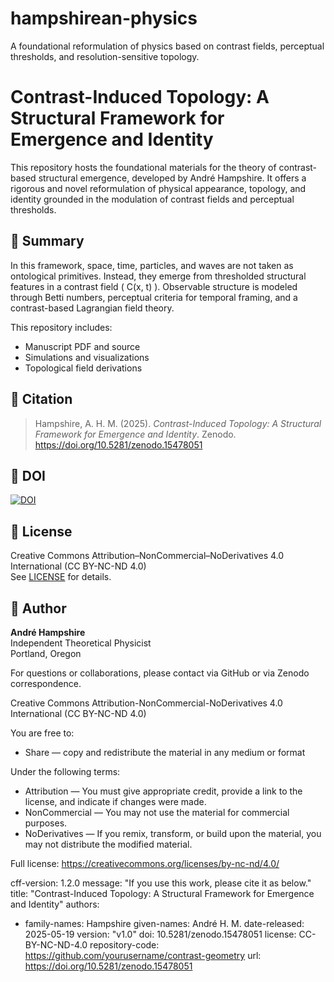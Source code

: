 # hampshirean-physics
A foundational reformulation of physics based on contrast fields, perceptual thresholds, and resolution-sensitive topology.

# Contrast-Induced Topology: A Structural Framework for Emergence and Identity

This repository hosts the foundational materials for the theory of contrast-based structural emergence, developed by André Hampshire. It offers a rigorous and novel reformulation of physical appearance, topology, and identity grounded in the modulation of contrast fields and perceptual thresholds.

## 📘 Summary

In this framework, space, time, particles, and waves are not taken as ontological primitives. Instead, they emerge from thresholded structural features in a contrast field \( C(x, t) \). Observable structure is modeled through Betti numbers, perceptual criteria for temporal framing, and a contrast-based Lagrangian field theory.

This repository includes:
- Manuscript PDF and source
- Simulations and visualizations
- Topological field derivations

## 📄 Citation

> Hampshire, A. H. M. (2025). *Contrast-Induced Topology: A Structural Framework for Emergence and Identity*. Zenodo. https://doi.org/10.5281/zenodo.15478051

## 🔗 DOI

[![DOI](https://zenodo.org/badge/DOI/10.5281/zenodo.15478051.svg)](https://doi.org/10.5281/zenodo.15478051)

## 🧾 License

Creative Commons Attribution–NonCommercial–NoDerivatives 4.0 International (CC BY-NC-ND 4.0)  
See [LICENSE](./LICENSE) for details.

## 🧠 Author

**André Hampshire**  
Independent Theoretical Physicist  
Portland, Oregon

For questions or collaborations, please contact via GitHub or via Zenodo correspondence.

Creative Commons Attribution-NonCommercial-NoDerivatives 4.0 International (CC BY-NC-ND 4.0)

You are free to:

- Share — copy and redistribute the material in any medium or format

Under the following terms:

- Attribution — You must give appropriate credit, provide a link to the license, and indicate if changes were made.
- NonCommercial — You may not use the material for commercial purposes.
- NoDerivatives — If you remix, transform, or build upon the material, you may not distribute the modified material.

Full license: https://creativecommons.org/licenses/by-nc-nd/4.0/

cff-version: 1.2.0
message: "If you use this work, please cite it as below."
title: "Contrast-Induced Topology: A Structural Framework for Emergence and Identity"
authors:
  - family-names: Hampshire
    given-names: André H. M.
date-released: 2025-05-19
version: "v1.0"
doi: 10.5281/zenodo.15478051
license: CC-BY-NC-ND-4.0
repository-code: https://github.com/yourusername/contrast-geometry
url: https://doi.org/10.5281/zenodo.15478051
